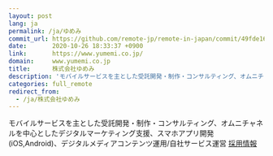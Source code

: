 ```yaml
---
layout: post
lang: ja
permalink: /ja/ゆめみ
commit_url: https://github.com/remote-jp/remote-in-japan/commit/49fde160a65e1e9cccea0d6c43e1d8ce06f2fa84
date:       2020-10-26 18:33:37 +0900
link:       https://www.yumemi.co.jp/
domain:     www.yumemi.co.jp
title:      株式会社ゆめみ
description: 'モバイルサービスを主とした受託開発・制作・コンサルティング、オムニチャネルを中心としたデジタルマーケティング支援、スマホアプリ開発(iOS,Android)、デジタルメディアコンテンツ運用/自社サービス運営 採用情報'
categories: full_remote
redirect_from:
  - /ja/株式会社ゆめみ
---
```


<p>モバイルサービスを主とした受託開発・制作・コンサルティング、オムニチャネルを中心としたデジタルマーケティング支援、スマホアプリ開発(iOS,Android)、デジタルメディアコンテンツ運用/自社サービス運営 <a href="https://www.yumemi.co.jp/?filter=recruit">採用情報</a></p>
